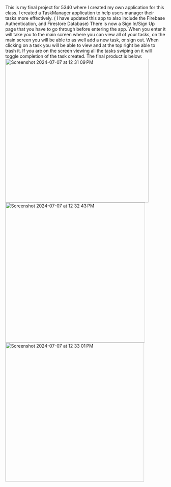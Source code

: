 This is my final project for 5340 where I created my own application for this class. I created a TaskManager application to help users manager their tasks more effectively. 
( I have updated this app to also include the Firebase Authentication, and Firestore Database) 
There is now a Sign In/Sign Up page that you have to go through before entering the app. 
When you enter it will take you to the main screen where you can view all of your tasks, on the main screen you will be able to as well add a new task, or sign out.
When clicking on a task you will be able to view and at the top right be able to trash it. 
If you are on the screen viewing all the tasks swiping on it will toggle completion of the task created.
The final product is below:
<img width="450" alt="Screenshot 2024-07-07 at 12 31 09 PM" src="https://github.com/maorn124/TaskManager/assets/127888167/834cf8e7-5866-4be7-ae8f-e523a613660e">
<img width="439" alt="Screenshot 2024-07-07 at 12 32 43 PM" src="https://github.com/maorn124/TaskManager/assets/127888167/d52e0027-5322-4da0-8ffb-99495fe7c472">
<img width="436" alt="Screenshot 2024-07-07 at 12 33 01 PM" src="https://github.com/maorn124/TaskManager/assets/127888167/30f4b839-ed95-44d1-8fe4-d4fee133c928">


